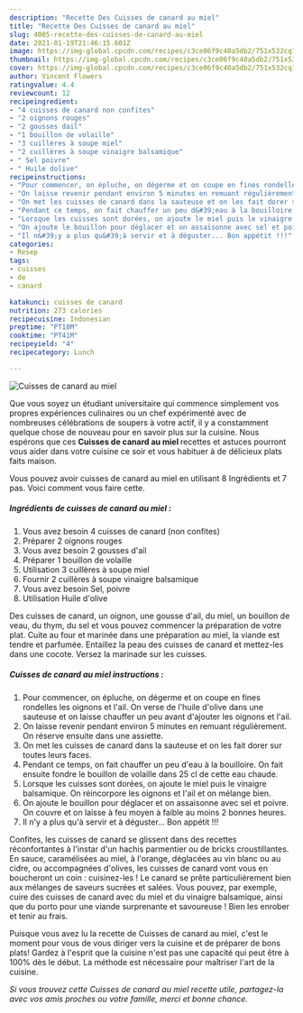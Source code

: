 ```yaml
---
description: "Recette Des Cuisses de canard au miel"
title: "Recette Des Cuisses de canard au miel"
slug: 4005-recette-des-cuisses-de-canard-au-miel
date: 2021-01-19T21:46:15.601Z
image: https://img-global.cpcdn.com/recipes/c3ce06f9c40a5db2/751x532cq70/cuisses-de-canard-au-miel-photo-principale-de-la-recette.jpg
thumbnail: https://img-global.cpcdn.com/recipes/c3ce06f9c40a5db2/751x532cq70/cuisses-de-canard-au-miel-photo-principale-de-la-recette.jpg
cover: https://img-global.cpcdn.com/recipes/c3ce06f9c40a5db2/751x532cq70/cuisses-de-canard-au-miel-photo-principale-de-la-recette.jpg
author: Vincent Flowers
ratingvalue: 4.4
reviewcount: 12
recipeingredient:
- "4 cuisses de canard non confites"
- "2 oignons rouges"
- "2 gousses dail"
- "1 bouillon de volaille"
- "3 cuillères à soupe miel"
- "2 cuillères à soupe vinaigre balsamique"
- " Sel poivre"
- " Huile dolive"
recipeinstructions:
- "Pour commencer, on épluche, on dégerme et on coupe en fines rondelles les oignons et l&#39;ail. On verse de l&#39;huile d&#39;olive dans une sauteuse et on laisse chauffer un peu avant d&#39;ajouter les oignons et l&#39;ail."
- "On laisse revenir pendant environ 5 minutes en remuant régulièrement. On réserve ensuite dans une assiette."
- "On met les cuisses de canard dans la sauteuse et on les fait dorer sur toutes leurs faces."
- "Pendant ce temps, on fait chauffer un peu d&#39;eau à la bouilloire. On fait ensuite fondre le bouillon de volaille dans 25 cl de cette eau chaude."
- "Lorsque les cuisses sont dorées, on ajoute le miel puis le vinaigre balsamique. On réincorpore les oignons et l&#39;ail et on mélange bien."
- "On ajoute le bouillon pour déglacer et on assaisonne avec sel et poivre. On couvre et on laisse à feu moyen à faible au moins 2 bonnes heures."
- "Il n&#39;y a plus qu&#39;à servir et à déguster... Bon appétit !!!"
categories:
- Resep
tags:
- cuisses
- de
- canard

katakunci: cuisses de canard 
nutrition: 273 calories
recipecuisine: Indonesian
preptime: "PT18M"
cooktime: "PT41M"
recipeyield: "4"
recipecategory: Lunch

---
```



![Cuisses de canard au miel](https://img-global.cpcdn.com/recipes/c3ce06f9c40a5db2/751x532cq70/cuisses-de-canard-au-miel-photo-principale-de-la-recette.jpg)

Que vous soyez un étudiant universitaire qui commence simplement vos propres expériences culinaires ou un chef expérimenté avec de nombreuses célébrations de soupers à votre actif, il y a constamment quelque chose de nouveau pour en savoir plus sur la cuisine. Nous espérons que ces <strong> Cuisses de canard au miel </strong> recettes et astuces pourront vous aider dans votre cuisine ce soir et vous habituer à de délicieux plats faits maison.

<!--inarticleads1-->

Vous pouvez avoir cuisses de canard au miel en utilisant 8 Ingrédients et 7 pas. Voici comment vous faire cette.

##### Ingrédients de cuisses de canard au miel :

1. Vous avez besoin 4 cuisses de canard (non confites)
1. Préparer 2 oignons rouges
1. Vous avez besoin 2 gousses d&#39;ail
1. Préparer 1 bouillon de volaille
1. Utilisation 3 cuillères à soupe miel
1. Fournir 2 cuillères à soupe vinaigre balsamique
1. Vous avez besoin  Sel, poivre
1. Utilisation  Huile d&#39;olive


Des cuisses de canard, un oignon, une gousse d&#39;ail, du miel, un bouillon de veau, du thym, du sel et vous pouvez commencer la préparation de votre plat. Cuite au four et marinée dans une préparation au miel, la viande est tendre et parfumée. Entaillez la peau des cuisses de canard et mettez-les dans une cocote. Versez la marinade sur les cuisses. 

<!--inarticleads2-->

##### Cuisses de canard au miel instructions :

1. Pour commencer, on épluche, on dégerme et on coupe en fines rondelles les oignons et l&#39;ail. On verse de l&#39;huile d&#39;olive dans une sauteuse et on laisse chauffer un peu avant d&#39;ajouter les oignons et l&#39;ail.
1. On laisse revenir pendant environ 5 minutes en remuant régulièrement. On réserve ensuite dans une assiette.
1. On met les cuisses de canard dans la sauteuse et on les fait dorer sur toutes leurs faces.
1. Pendant ce temps, on fait chauffer un peu d&#39;eau à la bouilloire. On fait ensuite fondre le bouillon de volaille dans 25 cl de cette eau chaude.
1. Lorsque les cuisses sont dorées, on ajoute le miel puis le vinaigre balsamique. On réincorpore les oignons et l&#39;ail et on mélange bien.
1. On ajoute le bouillon pour déglacer et on assaisonne avec sel et poivre. On couvre et on laisse à feu moyen à faible au moins 2 bonnes heures.
1. Il n&#39;y a plus qu&#39;à servir et à déguster... Bon appétit !!!


Confites, les cuisses de canard se glissent dans des recettes réconfortantes à l&#39;instar d&#39;un hachis parmentier ou de bricks croustillantes. En sauce, caramélisées au miel, à l&#39;orange, déglacées au vin blanc ou au cidre, ou accompagnées d&#39;olives, les cuisses de canard vont vous en boucheront un coin : cuisinez-les ! Le canard se prête particulièrement bien aux mélanges de saveurs sucrées et salées. Vous pouvez, par exemple, cuire des cuisses de canard avec du miel et du vinaigre balsamique, ainsi que du porto pour une viande surprenante et savoureuse ! Bien les enrober et tenir au frais. 

<!--inarticleads1-->

<p>
Puisque vous avez lu la recette de Cuisses de canard au miel, c'est le moment pour vous de vous diriger vers la cuisine et de préparer de bons plats! Gardez à l'esprit que la cuisine n'est pas une capacité qui peut être à 100% dès le début. La méthode est nécessaire pour maîtriser l'art de la cuisine.
</p>

<p>
<i>Si vous trouvez cette Cuisses de canard au miel recette utile, partagez-la avec vos amis proches ou votre famille, merci et bonne chance.</i>
</p>

